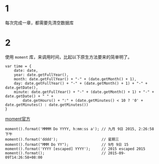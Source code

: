 # 1
 每次完成一章，都需要先清空数据库
 
# 2 
使用 `moment` 库，来调用时间，比起以下原生方法要来的简单明了。

    var time = {
        date: date,
        year: date.getFullYear(),
        month: date.getFullYear() + "-" + (date.getMonth() + 1),
        day: date.getFullYear() + "-" + (date.getMonth() + 1) + "-" + date.getDate(),
        minute: date.getFullYear() + "-" + (date.getMonth() + 1) + "-" + date.getDate() + " " +
            date.getHours() + ":" + (date.getMinutes() < 10 ? '0' + date.getMinutes() : date.getMinutes())
    }

[moment官方](http://momentjs.com/docs/#/displaying/)

    moment().format('MMMM Do YYYY, h:mm:ss a'); // 九月 9日 2015, 2:26:58 下午
    moment().format('dddd');                    // 星期三
    moment().format("MMM Do YY");               // 9月 9日 15
    moment().format('YYYY [escaped] YYYY');     // 2015 escaped 2015
    moment().format();                          // 2015-09-09T14:26:58+08:00
